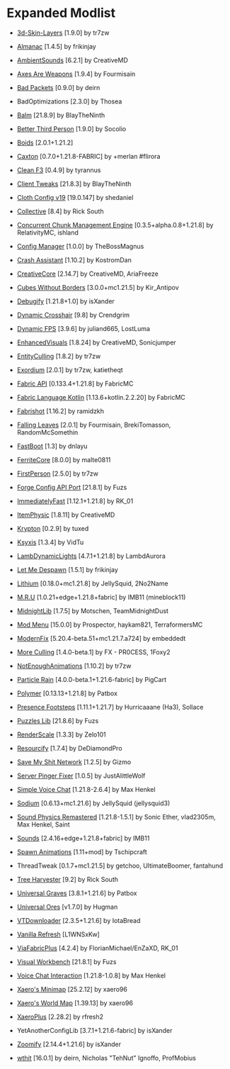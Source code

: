 # Expanded Modlist

- [3d\-Skin\-Layers](https://modrinth.com/mod/zV5r3pPn) [1\.9\.0] by tr7zw

- [Almanac](https://modrinth.com/mod/Gi02250Z) [1\.4\.5] by frikinjay

- [AmbientSounds](https://modrinth.com/mod/fM515JnW) [6\.2\.1] by CreativeMD

- [Axes Are Weapons](https://modrinth.com/mod/1jvt7RTc) [1\.9\.4] by Fourmisain

- [Bad Packets](https://modrinth.com/mod/ftdbN0KK) [0\.9\.0] by deirn

- BadOptimizations [2\.3\.0] by Thosea

- [Balm](https://modrinth.com/mod/MBAkmtvl) [21\.8\.9] by BlayTheNinth

- [Better Third Person](https://modrinth.com/mod/G1s2WpNo) [1\.9\.0] by Socolio

- [Boids](https://modrinth.com/mod/2OckSy74) [2\.0\.1\+1\.21\.2]

- [Caxton](https://gitlab.com/Kyarei/caxton) [0\.7\.0\+1\.21\.8\-FABRIC] by \+merlan \#flirora

- [Clean F3](https://modrinth.com/mod/5lvjfaRs) [0\.4\.9] by tyrannus

- [Client Tweaks](https://modrinth.com/mod/vPNqo58Q) [21\.8\.3] by BlayTheNinth

- [Cloth Config v19](https://minecraft.curseforge.com/projects/cloth-config) [19\.0\.147] by shedaniel

- [Collective](https://modrinth.com/mod/e0M1UDsY) [8\.4] by Rick South

- [Concurrent Chunk Management Engine](https://modrinth.com/mod/c2me-fabric) [0\.3\.5\+alpha\.0\.8\+1\.21\.8] by RelativityMC, ishland

- [Config Manager](https://modrinth.com/mod/configmanager) [1\.0\.0] by TheBossMagnus

- [Crash Assistant](https://modrinth.com/mod/ix1qq8Ux) [1\.10\.2] by KostromDan

- [CreativeCore](https://modrinth.com/mod/OsZiaDHq) [2\.14\.7] by CreativeMD, AriaFreeze

- [Cubes Without Borders](https://modrinth.com/mod/ETlrkaYF) [3\.0\.0\+mc1\.21\.5] by Kir\_Antipov

- [Debugify](https://modrinth.com/mod/QwxR6Gcd) [1\.21\.8\+1\.0] by isXander

- [Dynamic Crosshair](https://modrinth.com/mod/ZcR9weSm) [9\.8] by Crendgrim

- [Dynamic FPS](https://modrinth.com/mod/LQ3K71Q1) [3\.9\.6] by juliand665, LostLuma

- [EnhancedVisuals](https://modrinth.com/mod/KjL0jE2w) [1\.8\.24] by CreativeMD, Sonicjumper

- [EntityCulling](https://modrinth.com/mod/entityculling) [1\.8\.2] by tr7zw

- [Exordium](https://modrinth.com/mod/DynYZEae) [2\.0\.1] by tr7zw, katietheqt

- [Fabric API](https://fabricmc.net) [0\.133\.4\+1\.21\.8] by FabricMC

- [Fabric Language Kotlin](https://modrinth.com/mod/Ha28R6CL) [1\.13\.6\+kotlin\.2\.2\.20] by FabricMC

- [Fabrishot](https://modrinth.com/mod/3qsfQtE9) [1\.16\.2] by ramidzkh

- [Falling Leaves](https://modrinth.com/mod/WhbRG4iK) [2\.0\.1] by Fourmisain, BrekiTomasson, RandomMcSomethin

- [FastBoot](https://modrinth.com/mod/nRL5uFe0) [1\.3] by dnlayu

- [FerriteCore](https://www.curseforge.com/minecraft/mc-mods/ferritecore-fabric) [8\.0\.0] by malte0811

- [FirstPerson](https://modrinth.com/mod/H5XMjpHi) [2\.5\.0] by tr7zw

- [Forge Config API Port](https://modrinth.com/mod/ohNO6lps) [21\.8\.1] by Fuzs

- [ImmediatelyFast](https://modrinth.com/mod/immediatelyfast) [1\.12\.1\+1\.21\.8] by RK\_01

- [ItemPhysic](https://modrinth.com/mod/aT8BzaOj) [1\.8\.11] by CreativeMD

- [Krypton](https://modrinth.com/mod/fQEb0iXm) [0\.2\.9] by tuxed

- [Ksyxis](https://modrinth.com/mod/2ecVyZ49) [1\.3\.4] by VidTu

- [LambDynamicLights](https://modrinth.com/mod/yBW8D80W) [4\.7\.1\+1\.21\.8] by LambdAurora

- [Let Me Despawn](https://modrinth.com/mod/vE2FN5qn) [1\.5\.1] by frikinjay

- [Lithium](https://jellysquid.me/projects/) [0\.18\.0\+mc1\.21\.8] by JellySquid, 2No2Name

- [M\.R\.U](https://modrinth.com/mod/SNVQ2c0g) [1\.0\.21\+edge\+1\.21\.8\+fabric] by IMB11 \(mineblock11\)

- [MidnightLib](https://modrinth.com/mod/codAaoxh) [1\.7\.5] by Motschen, TeamMidnightDust

- [Mod Menu](https://modrinth.com/mod/modmenu) [15\.0\.0] by Prospector, haykam821, TerraformersMC

- [ModernFix](https://modrinth.com/mod/modernfix) [5\.20\.4\-beta\.51\+mc1\.21\.7\.a724] by embeddedt

- [More Culling](https://modrinth.com/mod/moreculling) [1\.4\.0\-beta\.1] by FX \- PR0CESS, 1Foxy2

- [NotEnoughAnimations](https://modrinth.com/mod/MPCX6s5C) [1\.10\.2] by tr7zw

- [Particle Rain](https://modrinth.com/mod/nrikgvxm) [4\.0\.0\-beta\.1\+1\.21\.6\-fabric] by PigCart

- [Polymer](https://modrinth.com/mod/xGdtZczs) [0\.13\.13\+1\.21\.8] by Patbox

- [Presence Footsteps](https://modrinth.com/mod/rcTfTZr3) [1\.11\.1\+1\.21\.7] by Hurricaaane \(Ha3\), Sollace

- [Puzzles Lib](https://modrinth.com/mod/QAGBst4M) [21\.8\.6] by Fuzs

- [RenderScale](https://modrinth.com/mod/Va8PJBFX) [1\.3\.3] by Zelo101

- [Resourcify](https://modrinth.com/mod/RLzHAoZe) [1\.7\.4] by DeDiamondPro

- [Save My Shit Network](https://modrinth.com/mod/oXzIQwRj) [1\.2\.5] by Gizmo

- [Server Pinger Fixer](https://modrinth.com/mod/iqK5uv72) [1\.0\.5] by JustAlittleWolf

- [Simple Voice Chat](https://modrinth.com/mod/9eGKb6K1) [1\.21\.8\-2\.6\.4] by Max Henkel

- [Sodium](https://github.com/CaffeineMC/sodium) [0\.6\.13\+mc1\.21\.6] by JellySquid \(jellysquid3\)

- [Sound Physics Remastered](https://modrinth.com/mod/qyVF9oeo) [1\.21\.8\-1\.5\.1] by Sonic Ether, vlad2305m, Max Henkel, Saint

- [Sounds](https://modrinth.com/mod/ZouiUX7t) [2\.4\.16\+edge\+1\.21\.8\+fabric] by IMB11

- [Spawn Animations](https://modrinth.com/mod/zrzYrlm0) [1\.11\+mod] by Tschipcraft

- ThreadTweak [0\.1\.7\+mc1\.21\.5] by getchoo, UltimateBoomer, fantahund

- [Tree Harvester](https://modrinth.com/mod/abooMhox) [9\.2] by Rick South

- [Universal Graves](https://modrinth.com/mod/yn9u3ypm) [3\.8\.1\+1\.21\.6] by Patbox

- [Universal Ores](https://modrinth.com/mod/68kWHuUF) [v1\.7\.0] by Hugman

- [VTDownloader](https://modrinth.com/mod/1E2sq1cp) [2\.3\.5\+1\.21\.6] by IotaBread

- [Vanilla Refresh](https://modrinth.com/mod/gWO6Zqey) [L1WNSxKw]

- [ViaFabricPlus](https://modrinth.com/mod/rIC2XJV4) [4\.2\.4] by FlorianMichael/EnZaXD, RK\_01

- [Visual Workbench](https://modrinth.com/mod/kfqD1JRw) [21\.8\.1] by Fuzs

- [Voice Chat Interaction](https://modrinth.com/mod/qsSP2ZZ0) [1\.21\.8\-1\.0\.8] by Max Henkel

- [Xaero's Minimap](https://modrinth.com/mod/1bokaNcj) [25\.2\.12] by xaero96

- [Xaero's World Map](https://modrinth.com/mod/NcUtCpym) [1\.39\.13] by xaero96

- [XaeroPlus](https://modrinth.com/mod/EnPUzSTg) [2\.28\.2] by rfresh2

- YetAnotherConfigLib [3\.7\.1\+1\.21\.6\-fabric] by isXander

- [Zoomify](https://modrinth.com/mod/w7ThoJFB) [2\.14\.4\+1\.21\.6] by isXander

- [wthit](https://modrinth.com/mod/6AQIaxuO) [16\.0\.1] by deirn, Nicholas "TehNut" Ignoffo, ProfMobius
